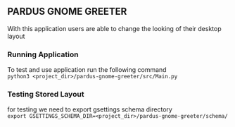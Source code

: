 ## PARDUS GNOME GREETER
With this application users are able to change the looking of their desktop layout


### Running Application
To test and use application run the following command <br/>
`python3 <project_dir>/pardus-gnome-greeter/src/Main.py`

### Testing Stored Layout
for testing we need to export gsettings schema directory <br>
`export GSETTINGS_SCHEMA_DIR=<project_dir>/pardus-gnome-greeter/schema/`